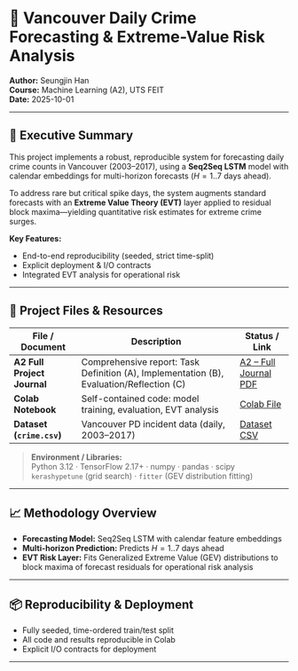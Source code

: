 # 🚨 Vancouver Daily Crime Forecasting & Extreme-Value Risk Analysis

**Author:** Seungjin Han  
**Course:** Machine Learning (A2), UTS FEIT  
**Date:** 2025-10-01

---

## 📄 Executive Summary

This project implements a robust, reproducible system for forecasting daily crime counts in Vancouver (2003–2017), using a **Seq2Seq LSTM** model with calendar embeddings for multi-horizon forecasts ($H = 1..7$ days ahead).

To address rare but critical spike days, the system augments standard forecasts with an **Extreme Value Theory (EVT)** layer applied to residual block maxima—yielding quantitative risk estimates for extreme crime surges.

**Key Features:**
- End-to-end reproducibility (seeded, strict time-split)
- Explicit deployment & I/O contracts
- Integrated EVT analysis for operational risk

---

## 🔗 Project Files & Resources

| File / Document         | Description                                                                        | Status / Link                   |
|------------------------ |------------------------------------------------------------------------------------|---------------------------------|
| **A2 Full Project Journal** | Comprehensive report: Task Definition (A), Implementation (B), Evaluation/Reflection (C) | [A2 – Full Journal PDF](#)      |
| **Colab Notebook**         | Self-contained code: model training, evaluation, EVT analysis                    | [Colab File](#)                 |
| **Dataset (`crime.csv`)**  | Vancouver PD incident data (daily, 2003–2017)                                    | [Dataset CSV](#)                |

> **Environment / Libraries:**  
> Python 3.12 · TensorFlow 2.17+ · numpy · pandas · scipy  
> `kerashypetune` (grid search) · `fitter` (GEV distribution fitting)

---

## 📈 Methodology Overview

- **Forecasting Model:** Seq2Seq LSTM with calendar feature embeddings
- **Multi-horizon Prediction:** Predicts $H=1..7$ days ahead
- **EVT Risk Layer:** Fits Generalized Extreme Value (GEV) distributions to block maxima of forecast residuals for operational risk analysis

---

## 📦 Reproducibility & Deployment

- Fully seeded, time-ordered train/test split
- All code and results reproducible in Colab
- Explicit I/O contracts for deployment

---

